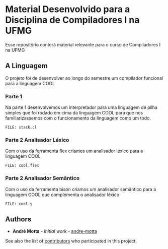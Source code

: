 # Material Desenvolvido para a Disciplina de Compiladores I na UFMG

Esse repositório conterá material relevante para o curso de Compiladores I na UFMG

## A Linguagem

O projeto foi de desenvolver ao longo do semestre um compilador funcional para a linguagem COOL

### Parte 1

Na parte 1 desenvolvemos um interpretador para uma linguagem de pilha simples que foi rodado em cima da linguagem COOL para que nos familiarizassemos com o funcionamento da linguagem como um todo.

```
FILE: stack.cl
```

### Parte 2 Analisador Léxico

Com o uso da ferramenta flex criamos um analisador léxico para a linguagem COOL 

```
FILE: cool.flex
```

### Parte 2 Analisador Semântico

Com o uso da ferramenta bison criamos um analisador semântico para a linguagem COOL que complementa o analisador léxico

```
FILE: cool.y
```



## Authors

* **André Motta** - *Initial work* - [andre-motta](https://github.com/andre-motta)

See also the list of [contributors](https://github.com/your/project/contributors) who participated in this project.

